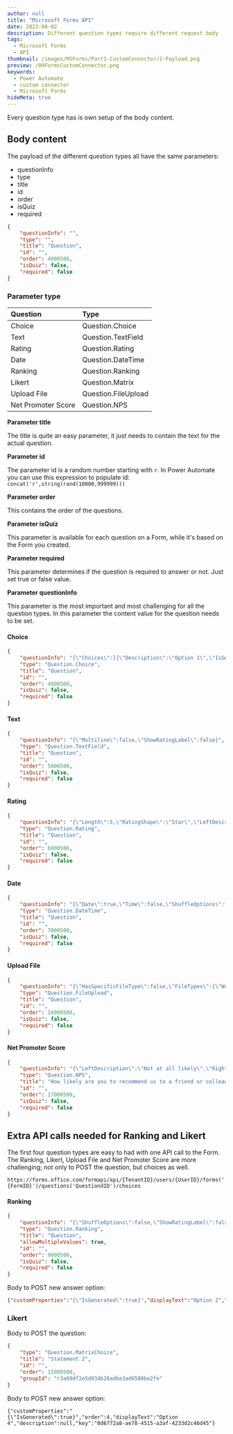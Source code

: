 ```yaml
---
author: null
title: "Microsoft Forms API"
date: 2023-08-02
description: Different question types require different request body
tags:
  - Microsoft Forms 
  - API
thumbnail: /images/MSForms/Part1-CustomConnector/2-Payload.png
preview: /00FormsCustomConnector.png
keywords:
  - Power Automate
  - custom connector
  - Microsoft Forms
hideMeta: true
---
```


Every question type has is own setup of the body content. 

## Body content
The payload of the different question types all have the same parameters:
* questionInfo
* type
* title
* id
* order
* isQuiz
* required

```json
{
    "questionInfo": "",
    "type": "",
    "title": "Question",
    "id": "",
    "order": 4000500,
    "isQuiz": false,
    "required": false
}
```

### Parameter type
|Question| Type |
|:--------|:------|
|Choice|Question.Choice|
|Text |Question.TextField| 
|Rating |Question.Rating|
|Date |Question.DateTime|
|Ranking |Question.Ranking|
|Likert |Question.Matrix|
|Upload File |Question.FileUpload|
|Net Promoter Score |Question.NPS|


**Parameter title**

The title is quite an easy parameter, it just needs to contain the text for the actual question. 

**Parameter id**

The parameter id is a random number starting with `r`.
In Power Automate you can use this expression to populate id:
`concat('r',string(rand(10000,999999)))`

**Parameter order**

This contains the order of the questions. 

**Parameter isQuiz**

This parameter is available for each question on a Form, while it's based on the Form you created.

**Parameter required**

This parameter determines if the question is required to answer or not. Just set true or false value.

**Parameter questionInfo**

This parameter is the most important and most challenging for all the question types. 
In this parameter the content value for the question needs to be set.



#### Choice

```json
{
    "questionInfo": "{\"Choices\":[{\"Description\":\"Option 1\",\"IsGenerated\":true},{\"Description\":\"Option 2\",\"IsGenerated\":true}],\"ChoiceType\":1,\"AllowOtherAnswer\":false,\"OptionDisplayStyle\":\"ListAll\",\"ChoiceRestrictionType\":\"None\",\"ShowRatingLabel\":false}",
    "type": "Question.Choice",
    "title": "Question",
    "id": "",
    "order": 4000500,
    "isQuiz": false,
    "required": false
}
```

#### Text

```json
{
    "questionInfo": "{\"Multiline\":false,\"ShowRatingLabel\":false}",
    "type": "Question.TextField",
    "title": "Question",
    "id": "",
    "order": 5000500,
    "isQuiz": false,
    "required": false
}
```

#### Rating
```json
{
    "questionInfo": "{\"Length\":5,\"RatingShape\":\"Star\",\"LeftDescription\":\"\",\"RightDescription\":\"\",\"MinRating\":1,\"ShuffleOptions\":false,\"ShowRatingLabel\":false,\"IsMathQuiz\":false}",
    "type": "Question.Rating",
    "title": "Question",
    "id": "",
    "order": 6000500,
    "isQuiz": false,
    "required": false
}
```

#### Date
```json
{
    "questionInfo": "{\"Date\":true,\"Time\":false,\"ShuffleOptions\":false,\"ShowRatingLabel\":false,\"IsMathQuiz\":false}",
    "type": "Question.DateTime",
    "title": "Question",
    "id": "",
    "order": 7000500,
    "isQuiz": false,
    "required": false
}
```

#### Upload File
```json
{
    "questionInfo": "{\"HasSpecificFileType\":false,\"FileTypes\":{\"Word\":true,\"Excel\":true,\"PowerPoint\":true,\"PDF\":true,\"Image\":true,\"Video\":true,\"Audio\":true},\"MaxFileCount\":1,\"MaxFileSize\":10,\"ShuffleOptions\":false,\"ShowRatingLabel\":false,\"IsMathQuiz\":false}",
    "type": "Question.FileUpload",
    "title": "Question",
    "id": "",
    "order": 16000500,
    "isQuiz": false,
    "required": false
}
```

#### Net Promoter Score
```json
{
    "questionInfo": "{\"LeftDescription\":\"Not at all likely\",\"RightDescription\":\"Extremely likely\",\"ShuffleOptions\":false,\"ShowRatingLabel\":false,\"IsMathQuiz\":false}",
    "type": "Question.NPS",
    "title": "How likely are you to recommend us to a friend or colleague?",
    "id": "",
    "order": 17000500,
    "isQuiz": false,
    "required": false
}
```


## Extra API calls needed for Ranking and Likert

The first four question types are easy to had with one API call to the Form.
The Ranking, Likert, Upload File and Net Promoter Score are more challenging; not only to POST the question, but choices as well.


`https://forms.office.com/formapi/api/{TenantID}/users/{UserID}/forms('{FormID}')/questions('QuestiondID')/choices`


#### Ranking

```json
{
    "questionInfo": "{\"ShuffleOptions\":false,\"ShowRatingLabel\":false,\"IsMathQuiz\":false}",
    "type": "Question.Ranking",
    "title": "Question",
    "allowMultipleValues": true,
    "id": "",
    "order": 9000500,
    "isQuiz": false,
    "required": false
}
```

Body to POST new answer option:

```json
{"customProperties":"{\"IsGenerated\":true}","displayText":"Option 2","key":"87bc49ca-21aa-42ce-89bc-07296e64476b","order":2}
```



### Likert
Body to POST the question:
```json
{
    "type": "Question.MatrixChoice",
    "title": "Statement 2",
    "id": "",
    "order": 15000500,
    "groupId": "r3a99df2e5d934b28adbe3ad6580be2fe"
}
```

Body to POST new answer option:

```
{"customProperties":"{\"IsGenerated\":true}","order":4,"displayText":"Option 4","description":null,"key":"0d6772a8-ae78-4515-a3af-4233d2c46d45"}
```


